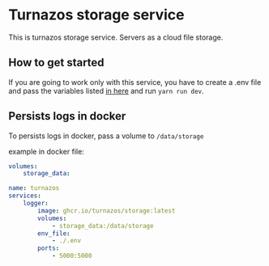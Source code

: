 # Turnazos storage service

This is turnazos storage service. Servers as a cloud file storage.

## How to get started

If you are going to work only with this service, you have to create a .env file and pass the variables listed [in here](https://github.com/Turnazos/user_service/tree/main/src/config/env.ts) and run `yarn run dev`.

## Persists logs in docker

To persists logs in docker, pass a volume to `/data/storage`

example in docker file:

```yml
volumes:
    storage_data:

name: turnazos
services:
    logger:
        image: ghcr.io/turnazos/storage:latest
        volumes:
            - storage_data:/data/storage
        env_file:
            - ./.env
        ports:
            - 5000:5000
```
